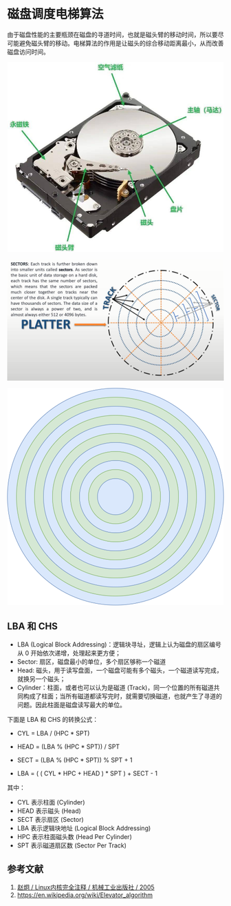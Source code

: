 # 磁盘调度电梯算法

由于磁盘性能的主要瓶颈在磁盘的寻道时间，也就是磁头臂的移动时间，所以要尽可能避免磁头臂的移动。电梯算法的作用是让磁头的综合移动距离最小，从而改善磁盘访问时间。

![](../01%20系统引导/images/harddisk_1.jpeg)

![](../01%20系统引导/images/harddisk_7.jpg)

![](./images/elevator.drawio.svg)

## LBA 和 CHS

-  LBA (Logical Block Addressing)：逻辑块寻址，逻辑上认为磁盘的扇区编号从 0 开始依次递增，处理起来更方便；
-  Sector: 扇区，磁盘最小的单位，多个扇区够称一个磁道
-  Head: 磁头，用于读写盘面，一个磁盘可能有多个磁头，一个磁道读写完成，就换另一个磁头；
-  Cylinder：柱面，或者也可以认为是磁道 (Track)，同一个位置的所有磁道共同构成了柱面；当所有磁道都读写完时，就需要切换磁道，也就产生了寻道的问题。因此柱面是磁盘读写最大的单位。

下面是 LBA 和 CHS 的转换公式：

- CYL = LBA / (HPC * SPT)

- HEAD = (LBA % (HPC * SPT)) / SPT

- SECT = (LBA % (HPC * SPT)) % SPT + 1

- LBA = ( ( CYL * HPC + HEAD ) * SPT ) + SECT - 1

其中：

- CYL 表示柱面 (Cylinder)
- HEAD 表示磁头 (Head)
- SECT 表示扇区 (Sector)
- LBA 表示逻辑块地址 (Logical Block Addressing)
- HPC 表示柱面磁头数 (Head Per Cylinder)
- SPT 表示磁道扇区数 (Sector Per Track)

## 参考文献

1. [赵炯 / Linux内核完全注释 / 机械工业出版社 / 2005](https://book.douban.com/subject/1231236/)
2. <https://en.wikipedia.org/wiki/Elevator_algorithm>
